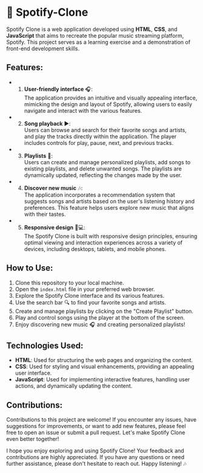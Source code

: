 # 🎵 **Spotify-Clone**  
Spotify Clone is a web application developed using **HTML**, **CSS**, and **JavaScript** that aims to recreate the popular music streaming platform, Spotify. This project serves as a learning exercise and a demonstration of front-end development skills.

## Features:  
- 1. **User-friendly interface** 🎧:  
  The application provides an intuitive and visually appealing interface, mimicking the design and layout of Spotify, allowing users to easily navigate and interact with the various features.  
- 2. **Song playback** ▶️:  
  Users can browse and search for their favorite songs and artists, and play the tracks directly within the application. The player includes controls for play, pause, next, and previous tracks.  
- 3. **Playlists** 📂:  
  Users can create and manage personalized playlists, add songs to existing playlists, and delete unwanted songs. The playlists are dynamically updated, reflecting the changes made by the user.  
- 4. **Discover new music** 🎶:  
  The application incorporates a recommendation system that suggests songs and artists based on the user's listening history and preferences. This feature helps users explore new music that aligns with their tastes.  
- 5. **Responsive design** 📱💻:  
  The Spotify Clone is built with responsive design principles, ensuring optimal viewing and interaction experiences across a variety of devices, including desktops, tablets, and mobile phones.  

## How to Use:  
1. Clone this repository to your local machine.  
2. Open the `index.html` file in your preferred web browser.  
3. Explore the Spotify Clone interface and its various features.  
4. Use the search bar 🔍 to find your favorite songs and artists.  
5. Create and manage playlists by clicking on the "Create Playlist" button.  
6. Play and control songs using the player at the bottom of the screen.  
7. Enjoy discovering new music 🎧 and creating personalized playlists!  

## Technologies Used:  
- **HTML**: Used for structuring the web pages and organizing the content.  
- **CSS**: Used for styling and visual enhancements, providing an appealing user interface.  
- **JavaScript**: Used for implementing interactive features, handling user actions, and dynamically updating the content.  

## Contributions:  
Contributions to this project are welcome! If you encounter any issues, have suggestions for improvements, or want to add new features, please feel free to open an issue or submit a pull request. Let's make Spotify Clone even better together!

I hope you enjoy exploring and using Spotify Clone! Your feedback and contributions are highly appreciated. If you have any questions or need further assistance, please don't hesitate to reach out. Happy listening! 🎶

